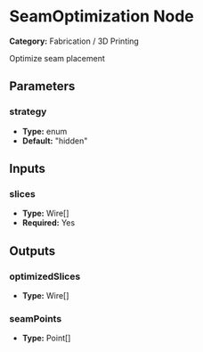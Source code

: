 
# SeamOptimization Node

**Category:** Fabrication / 3D Printing

Optimize seam placement

## Parameters


### strategy
- **Type:** enum
- **Default:** "hidden"





## Inputs


### slices
- **Type:** Wire[]
- **Required:** Yes



## Outputs


### optimizedSlices
- **Type:** Wire[]



### seamPoints
- **Type:** Point[]




